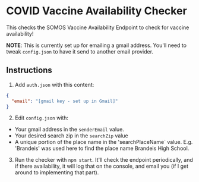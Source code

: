 # COVID Vaccine Availability Checker
This checks the SOMOS Vaccine Availability Endpoint to check for vaccine
availability!

**NOTE**: This is currently set up for emailing a gmail address.  You'll need
to tweak `config.json` to have it send to another email provider.

## Instructions
1. Add `auth.json` with this content:
```json
{
  "email": "[gmail key - set up in Gmail]"
}
```
2. Edit `config.json` with:
  * Your gmail address in the `senderEmail` value.
  * Your desired search zip in the `searchZip` value
  * A unique portion of the place name in the 'searchPlaceName` value.  E.g.
    'Brandeis' was used here to find the place name Brandeis High School.
3. Run the checker with `npm start`.  It'll check the endpoint periodically,
   and if there availability, it will log that on the console, and email you
   (if I get around to implementing that part).
